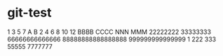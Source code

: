 # git-test
1
3
5
7
A
B
2
4
6
8
10
12
BBBB
CCCC
NNN
MMM
22222222
33333333
66666666666666
88888888888888888
999999999999999
1
222
333
55555
7777777

